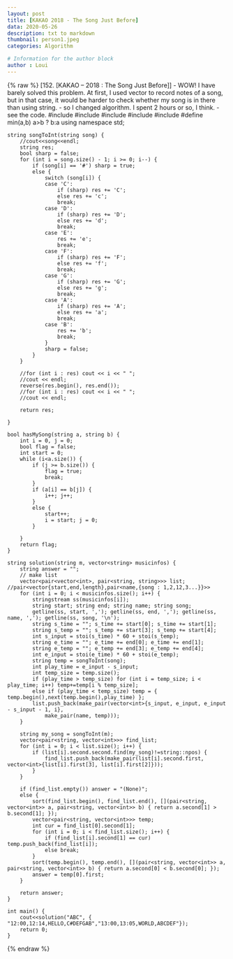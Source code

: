 ```yaml
---
layout: post
title: [KAKAO 2018 - The Song Just Before]
data: 2020-05-26
description: txt to markdown
thumbnail: person1.jpeg
categories: Algorithm

# Information for the author block
author : Loui
---
```


{% raw %}
	﻿[152. [KAKAO – 2018 : The Song Just Before]] 
	- WOW! I have barely solved this problem. At first, I used vector to record notes of a song, but in that case, it would be harder to check whether my song is in there than using string.
	- so I changed algorithm. I spent 2 hours or so, I think.
	- see the code.
	#include <string>
	#include<iostream>
	#include <vector>
	#include <sstream>
	#include<algorithm>
	#define min(a,b) a>b ? b:a
	using namespace std;
	
	string songToInt(string song) {
		//cout<<song<<endl;
		string res;
		bool sharp = false;
		for (int i = song.size() - 1; i >= 0; i--) {
			if (song[i] == '#') sharp = true;
			else {
				switch (song[i]) {
				case 'C':
					if (sharp) res += 'C';
					else res += 'c';
					break;
				case 'D':
					if (sharp) res += 'D';
					else res += 'd';
					break;
				case 'E':
					res += 'e';
					break;
				case 'F':
					if (sharp) res += 'F';
					else res += 'f';
					break;
				case 'G':
					if (sharp) res += 'G';
					else res += 'g';
					break;
				case 'A':
					if (sharp) res += 'A';
					else res += 'a';
					break;
				case 'B':
					res += 'b';
					break;
				}
				sharp = false;
			}
		}
		
		//for (int i : res) cout << i << " ";
		//cout << endl;
		reverse(res.begin(), res.end());
		//for (int i : res) cout << i << " ";
		//cout << endl;
	
		return res;
	
	}
	
	bool hasMySong(string a, string b) {
		int i = 0, j = 0;
		bool flag = false;
		int start = 0;
		while (i<a.size()) {
			if (j >= b.size()) {
				flag = true;
				break;
			}
			if (a[i] == b[j]) {
				i++; j++;
			}
			else {
				start++;
				i = start; j = 0;
			}
	
		}
		return flag;
	}
	
	string solution(string m, vector<string> musicinfos) {
		string answer = "";
		// make list
		vector<pair<vector<int>, pair<string, string>>> list; //pair<vector{start,end,length},pair<name,{song : 1,2,12,3...}}>>
		for (int i = 0; i < musicinfos.size(); i++) {
			stringstream ss(musicinfos[i]);
			string start; string end; string name; string song;
			getline(ss, start, ','); getline(ss, end, ','); getline(ss, name, ','); getline(ss, song, '\n');
			string s_time = ""; s_time += start[0]; s_time += start[1];
			string s_temp = ""; s_temp += start[3]; s_temp += start[4];
			int s_input = stoi(s_time) * 60 + stoi(s_temp);
			string e_time = ""; e_time += end[0]; e_time += end[1];
			string e_temp = ""; e_temp += end[3]; e_temp += end[4];
			int e_input = stoi(e_time) * 60 + stoi(e_temp);
			string temp = songToInt(song);
			int play_time = e_input - s_input;
			int temp_size = temp.size();
			if (play_time > temp_size) for (int i = temp_size; i < play_time; i++) temp+=temp[i % temp_size];
			else if (play_time < temp_size) temp = { temp.begin(),next(temp.begin(),play_time) };
			list.push_back(make_pair(vector<int>{s_input, e_input, e_input - s_input - 1, i},
				make_pair(name, temp)));
		}
		
		string my_song = songToInt(m);
		vector<pair<string, vector<int>>> find_list;
		for (int i = 0; i < list.size(); i++) {
			if (list[i].second.second.find(my_song)!=string::npos) {
				find_list.push_back(make_pair(list[i].second.first, vector<int>{list[i].first[3], list[i].first[2]}));
			}
		}
	
		if (find_list.empty()) answer = "(None)";
		else {
			sort(find_list.begin(), find_list.end(), [](pair<string, vector<int>> a, pair<string, vector<int>> b) { return a.second[1] > b.second[1]; });
			vector<pair<string, vector<int>>> temp;	
			int cur = find_list[0].second[1];
			for (int i = 0; i < find_list.size(); i++) {
				if (find_list[i].second[1] == cur) temp.push_back(find_list[i]);
				else break;
			}
			sort(temp.begin(), temp.end(), [](pair<string, vector<int>> a, pair<string, vector<int>> b) { return a.second[0] < b.second[0]; });
			answer = temp[0].first;
		}
	
		return answer;
	}
	
	int main() {
		cout<<solution("ABC", { "12:00,12:14,HELLO,C#DEFGAB","13:00,13:05,WORLD,ABCDEF"});
		return 0;
	}
	
{% endraw %}
